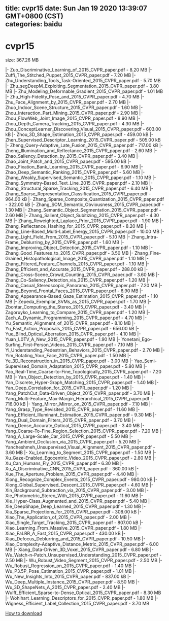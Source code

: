 
title: cvpr15
date: Sun Jan 19 2020 13:39:07 GMT+0800 (CST)    
categories: baidu
---

# cvpr15
size: 367.26 MB
 
 
|- Zuo_Discriminative_Learning_of_2015_CVPR_paper.pdf - 8.20 MB
|- Zuffi_The_Stitched_Puppet_2015_CVPR_paper.pdf - 7.20 MB
|- Zhu_Understanding_Tools_Task-Oriented_2015_CVPR_paper.pdf - 5.70 MB
|- Zhu_segDeepM_Exploiting_Segmentation_2015_CVPR_paper.pdf - 3.80 MB
|- Zhu_Modeling_Deformable_Gradient_2015_CVPR_paper.pdf - 1.01 MB
|- Zhu_High-Fidelity_Pose_and_2015_CVPR_paper.pdf - 4.70 MB
|- Zhu_Face_Alignment_by_2015_CVPR_paper.pdf - 2.70 MB
|- Zhuo_Indoor_Scene_Structure_2015_CVPR_paper.pdf - 1.60 MB
|- Zhou_Interaction_Part_Mining_2015_CVPR_paper.pdf - 2.90 MB
|- Zhou_FlowWeb_Joint_Image_2015_CVPR_paper.pdf - 8.90 MB
|- Zhou_Depth_Camera_Tracking_2015_CVPR_paper.pdf - 4.30 MB
|- Zhou_ConceptLearner_Discovering_Visual_2015_CVPR_paper.pdf - 603.00 kB
|- Zhou_3D_Shape_Estimation_2015_CVPR_paper.pdf - 459.00 kB
|- Zhen_Supervised_Descriptor_Learning_2015_CVPR_paper.pdf - 505.00 kB
|- Zheng_Query-Adaptive_Late_Fusion_2015_CVPR_paper.pdf - 717.00 kB
|- Zheng_Illumination_and_Reflectance_2015_CVPR_paper.pdf - 2.60 MB
|- Zhao_Saliency_Detection_by_2015_CVPR_paper.pdf - 3.40 MB
|- Zhao_Joint_Patch_and_2015_CVPR_paper.pdf - 595.00 kB
|- Zhao_Fixation_Bank_Learning_2015_CVPR_paper.pdf - 6.90 MB
|- Zhao_Deep_Semantic_Ranking_2015_CVPR_paper.pdf - 5.60 MB
|- Zhang_Weakly_Supervised_Semantic_2015_CVPR_paper.pdf - 1.10 MB
|- Zhang_Symmetry-Based_Text_Line_2015_CVPR_paper.pdf - 2.10 MB
|- Zhang_Structural_Sparse_Tracking_2015_CVPR_paper.pdf - 6.40 MB
|- Zhang_Sparse_Representation_Classification_2015_CVPR_paper.pdf - 964.00 kB
|- Zhang_Sparse_Composite_Quantization_2015_CVPR_paper.pdf - 322.00 kB
|- Zhang_SOM_Semantic_Obviousness_2015_CVPR_paper.pdf - 1.30 MB
|- Zhang_Semantic_Object_Segmentation_2015_CVPR_paper.pdf - 2.60 MB
|- Zhang_Salient_Object_Subitizing_2015_CVPR_paper.pdf - 4.30 MB
|- Zhang_Reweighted_Laplace_Prior_2015_CVPR_paper.pdf - 1.90 MB
|- Zhang_Reflectance_Hashing_for_2015_CVPR_paper.pdf - 8.20 MB
|- Zhang_Line-Based_Multi-Label_Energy_2015_CVPR_paper.pdf - 10.00 MB
|- Zhang_Light_Field_From_2015_CVPR_paper.pdf - 5.10 MB
|- Zhang_Intra-Frame_Deblurring_by_2015_CVPR_paper.pdf - 1.60 MB
|- Zhang_Improving_Object_Detection_2015_CVPR_paper.pdf - 1.10 MB
|- Zhang_Good_Features_to_2015_CVPR_paper.pdf - 3.50 MB
|- Zhang_Fine-Grained_Histopathological_Image_2015_CVPR_paper.pdf - 1.10 MB
|- Zhang_Filtered_Feature_Channels_2015_CVPR_paper.pdf - 1.10 MB
|- Zhang_Efficient_and_Accurate_2015_CVPR_paper.pdf - 288.00 kB
|- Zhang_Cross-Scene_Crowd_Counting_2015_CVPR_paper.pdf - 3.60 MB
|- Zhang_Co-Saliency_Detection_via_2015_CVPR_paper.pdf - 1.20 MB
|- Zhang_Casual_Stereoscopic_Panorama_2015_CVPR_paper.pdf - 7.20 MB
|- Zhang_Beyond_Frontal_Faces_2015_CVPR_paper.pdf - 6.90 MB
|- Zhang_Appearance-Based_Gaze_Estimation_2015_CVPR_paper.pdf - 1.10 MB
|- Zepeda_Exemplar_SVMs_as_2015_CVPR_paper.pdf - 1.70 MB
|- Zbontar_Computing_the_Stereo_2015_CVPR_paper.pdf - 3.40 MB
|- Zagoruyko_Learning_to_Compare_2015_CVPR_paper.pdf - 1.20 MB
|- Zach_A_Dynamic_Programming_2015_CVPR_paper.pdf - 4.70 MB
|- Yu_Semantic_Alignment_of_2015_CVPR_paper.pdf - 8.10 MB
|- Yu_Fast_Action_Proposals_2015_CVPR_paper.pdf - 656.00 kB
|- Yue_Blind_Optical_Aberration_2015_CVPR_paper.pdf - 4.10 MB
|- Yuan_L0TV_A_New_2015_CVPR_paper.pdf - 1.90 MB
|- Yonetani_Ego-Surfing_First-Person_Videos_2015_CVPR_paper.pdf - 7.10 MB
|- Yi_Understanding_Pedestrian_Behaviors_2015_CVPR_paper.pdf - 2.70 MB
|- Yim_Rotating_Your_Face_2015_CVPR_paper.pdf - 1.50 MB
|- Ye_3D_Reconstruction_in_2015_CVPR_paper.pdf - 3.00 MB
|- Yao_Semi-Supervised_Domain_Adaptation_2015_CVPR_paper.pdf - 5.80 MB
|- Yao_Real-Time_Coarse-to-Fine_Topologically_2015_CVPR_paper.pdf - 7.20 MB
|- Yan_Object_Detection_by_2015_CVPR_paper.pdf - 1.40 MB
|- Yan_Discrete_Hyper-Graph_Matching_2015_CVPR_paper.pdf - 1.40 MB
|- Yan_Deep_Correlation_for_2015_CVPR_paper.pdf - 1.20 MB
|- Yang_PatchCut_Data-Driven_Object_2015_CVPR_paper.pdf - 3.70 MB
|- Yang_Multi-Feature_Max-Margin_Hierarchical_2015_CVPR_paper.pdf - 716.00 kB
|- Yang_Mirror_Mirror_on_2015_CVPR_paper.pdf - 7.10 MB
|- Yang_Grasp_Type_Revisited_2015_CVPR_paper.pdf - 11.60 MB
|- Yang_Efficient_Illuminant_Estimation_2015_CVPR_paper.pdf - 9.30 MB
|- Yang_Dual_Domain_Filters_2015_CVPR_paper.pdf - 3.70 MB
|- Yang_Dense_Accurate_Optical_2015_CVPR_paper.pdf - 3.40 MB
|- Yang_Coarse-To-Fine_Region_Selection_2015_CVPR_paper.pdf - 7.20 MB
|- Yang_A_Large-Scale_Car_2015_CVPR_paper.pdf - 5.50 MB
|- Yang_Ambient_Occlusion_via_2015_CVPR_paper.pdf - 5.20 MB
|- Yancheshmeh_Unsupervised_Visual_Alignment_2015_CVPR_paper.pdf - 3.60 MB
|- Xu_Learning_to_Segment_2015_CVPR_paper.pdf - 1.50 MB
|- Xu_Gaze-Enabled_Egocentric_Video_2015_CVPR_paper.pdf - 2.80 MB
|- Xu_Can_Humans_Fly_2015_CVPR_paper.pdf - 6.30 MB
|- Xu_A_Discriminative_CNN_2015_CVPR_paper.pdf - 360.00 kB
|- Xue_The_Aperture_Problem_2015_CVPR_paper.pdf - 4.40 MB
|- Xiong_Recognize_Complex_Events_2015_CVPR_paper.pdf - 980.00 kB
|- Xiong_Global_Supervised_Descent_2015_CVPR_paper.pdf - 4.60 MB
|- Xin_Background_Subtraction_via_2015_CVPR_paper.pdf - 3.00 MB
|- Xie_Photometric_Stereo_With_2015_CVPR_paper.pdf - 11.60 MB
|- Xie_Hyper-Class_Augmented_and_2015_CVPR_paper.pdf - 5.40 MB
|- Xie_DeepShape_Deep_Learned_2015_CVPR_paper.pdf - 1.30 MB
|- Xia_Sparse_Projections_for_2015_CVPR_paper.pdf - 308.00 kB
|- Xiao_The_Application_of_2015_CVPR_paper.pdf - 2.00 MB
|- Xiao_Single_Target_Tracking_2015_CVPR_paper.pdf - 807.00 kB
|- Xiao_Learning_From_Massive_2015_CVPR_paper.pdf - 1.80 MB
|- Xiao_FaLRR_A_Fast_2015_CVPR_paper.pdf - 430.00 kB
|- Xiao_Defocus_Deblurring_and_2015_CVPR_paper.pdf - 10.50 MB
|- Xiao_Complexity-Adaptive_Distance_Metric_2015_CVPR_paper.pdf - 6.00 MB
|- Xiang_Data-Driven_3D_Voxel_2015_CVPR_paper.pdf - 6.80 MB
|- Wu_Watch-n-Patch_Unsupervised_Understanding_2015_CVPR_paper.pdf - 2.50 MB
|- Wu_Robust_Video_Segment_2015_CVPR_paper.pdf - 2.50 MB
|- Wu_Robust_Regression_on_2015_CVPR_paper.pdf - 1.40 MB
|- Wu_P3.5P_Pose_Estimation_2015_CVPR_paper.pdf - 1.01 MB
|- Wu_New_Insights_Into_2015_CVPR_paper.pdf - 837.00 kB
|- Wu_Deep_Multiple_Instance_2015_CVPR_paper.pdf - 8.50 MB
|- Wu_3D_ShapeNets_A_2015_CVPR_paper.pdf - 2.40 MB
|- Wulff_Efficient_Sparse-to-Dense_Optical_2015_CVPR_paper.pdf - 8.30 MB
|- Wohlhart_Learning_Descriptors_for_2015_CVPR_paper.pdf - 1.80 MB
|- Wigness_Efficient_Label_Collection_2015_CVPR_paper.pdf - 3.70 MB

[How to download](https://bpcam.bemobtrk.com/go/2ceec3aa-1ca2-46d6-b9ff-aaa5c184517c?jno=3623)